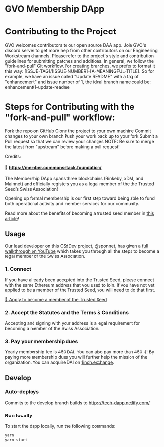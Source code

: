 # GVO Membership DApp

# Contributing to the Project
GVO welcomes contributors to our open source DAA app. Join GVO's discord server to get more help from other contributors on our Engineering Workstream channels. Please refer to the project's style and contribution guidelines for submitting patches and additions. In general, we follow the "fork-and-pull" Git workflow. For creating branches, we prefer to format it this way: [ISSUE-TAG]/[ISSUE-NUMBER]-[A-MEANINGFUL-TITLE]. So for example, we have an issue called "Update README" with a tag of "enhancement" and issue number of 1, the ideal branch name could be: enhancement/1-update-readme

# Steps for Contributing with the "fork-and-pull" workflow:

Fork the repo on GitHub
Clone the project to your own machine
Commit changes to your own branch
Push your work back up to your fork
Submit a Pull request so that we can review your changes
NOTE: Be sure to merge the latest from "upstream" before making a pull request!

Credits:

#### 🔗 https://member.commonsstack.foundation/

The Membership DApp spans three blockchains (Rinkeby, xDAI, and Mainnet) and officially registers you as a legal member of the the Trusted Seed’s Swiss Association!

Opening up formal membership is our first step toward being able to fund both operational activity and member services for our community.

Read more about the benefits of becoming a trusted seed member in [this article](https://medium.com/commonsstack/join-the-commons-stacks-trusted-seed-swiss-association-ed51a356cb6c)! 



## Usage

Our lead developer on this CSdDev project, @sponnet, has given a [full walkthrough on YouTube](https://www.youtube.com/watch?v=03HQCF12Qeg) which takes you through all the steps to become a legal member of the Swiss Association.

### 1. Connect

If you have already been accepted into the Trusted Seed, please connect with the same Ethereum address that you used to join. If you have not yet applied to be a member of the Trusted Seed, you will need to do that first.

[🌱 Apply to become a member of the Trusted Seed](https://commonsstack.org/apply)

### 2. Accept the Statutes and the Terms & Conditions

Accepting and signing with your address is a legal requirement for becoming a member of the Swiss Association.

### 3. Pay your membership dues 

Yearly membership fee is 450 DAI. You can also pay more than 450 :)! By paying more membership dues you will further help the mission of the organization. You can acquire DAI on [1inch.exchange](https://1inch.exchange/#/r/0x8110d1D04ac316fdCACe8f24fD60C86b810AB15A).

## Develop

### Auto-deploys

Commits to the develop branch builds to https://tech-dapp.netlify.com/

### Run locally

To start the dapp locally, run the following commands:
```bash
yarn
yarn start
```
